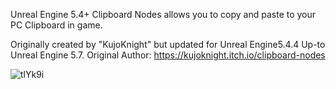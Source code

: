 Unreal Engine 5.4+ Clipboard Nodes allows you to copy and paste to your PC Clipboard in game.

Originally created by "KujoKnight" but updated for Unreal Engine5.4.4 Up-to Unreal Engine 5.7.
Original Author: https://kujoknight.itch.io/clipboard-nodes


![tlYk9i](https://github.com/user-attachments/assets/33c02809-6676-4b8e-9d9a-93095819a824)
